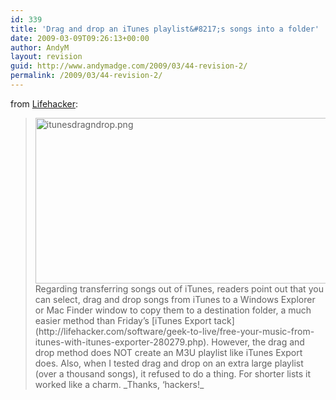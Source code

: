 ```yaml
---
id: 339
title: 'Drag and drop an iTunes playlist&#8217;s songs into a folder'
date: 2009-03-09T09:26:13+00:00
author: AndyM
layout: revision
guid: http://www.andymadge.com/2009/03/44-revision-2/
permalink: /2009/03/44-revision-2/
---
```

from [Lifehacker](http://lifehacker.com/software/itunes/drag-and-drop-an-itunes-playlists-songs-into-a-folder-281055.php):  
<!-- google_ad_section_start -->

><img width="478" height="265" class="postimg center" alt="itunesdragndrop.png" src="http://lifehacker.com/assets/resources/2007/07/itunesdragndrop.png" />  
> Regarding transferring songs out of iTunes, readers point out that you can select, drag and drop songs from iTunes to a Windows Explorer or Mac Finder window to copy them to a destination folder, a much easier method than Friday&#8217;s [iTunes Export tack](http://lifehacker.com/software/geek-to-live/free-your-music-from-itunes-with-itunes-exporter-280279.php). However, the drag and drop method does NOT create an M3U playlist like iTunes Export does. Also, when I tested drag and drop on an extra large playlist (over a thousand songs), it refused to do a thing. For shorter lists it worked like a charm. _Thanks, &#8216;hackers!_